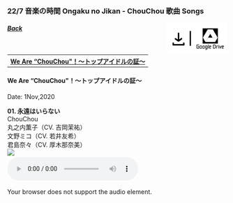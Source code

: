 ### 22/7 音楽の時間 Ongaku no Jikan - ChouChou 歌曲 Songs
<div style="float:right;"><a target="_blank" rel="noopener noreferrer" href="https://drive.google.com/drive/folders/1dkhiHN3-44NZEHq9U3vY1YLi1CA9RaCW"><img src="../../Img/Download_GoogleDrive.png" height="70"></a></div>
<h5><a href="227%20Ongaku%20no%20Jikan.html">Back</a></h5>

<table>
<tr>
  <th><a href="#We_Are_ChouChou">We Are “ChouChou"！〜トップアイドルの証〜</a></th>
</tr>
</table>

<a name="We_Are_ChouChou"></a>
#### We Are “ChouChou"！〜トップアイドルの証〜
Date: 1Nov,2020  

**01. 永遠はいらない**<br>
ChouChou<br>
丸之内薫子（CV. 吉岡茉祐）<br>
文野ミコ（CV. 若井友希）<br>
君島奈々（CV. 厚木那奈美）<br>
<img src="../../Img/Music/Nanaon_ChouChou/.png" width="50%"><br>
<audio controls="controls">
  <source type="audio/mp3" src="../../Music/227%20Ongaku%20no%20Jikan/ChouChou%20Songs/01.%20永遠はいらない.flac"></source>
  <p>Your browser does not support the audio element.</p>
</audio>
